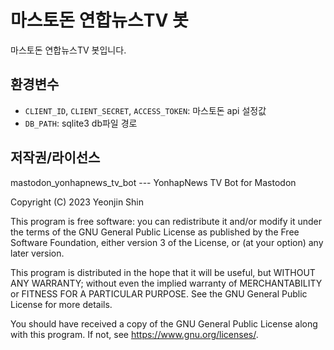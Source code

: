 # 마스토돈 연합뉴스TV 봇
마스토돈 연합뉴스TV 봇입니다.

## 환경변수
- `CLIENT_ID`, `CLIENT_SECRET`, `ACCESS_TOKEN`: 마스토돈 api 설정값
- `DB_PATH`: sqlite3 db파일 경로

## 저작권/라이선스
mastodon_yonhapnews_tv_bot --- YonhapNews TV Bot for Mastodon

Copyright (C) 2023 Yeonjin Shin

This program is free software: you can redistribute it and/or modify
it under the terms of the GNU General Public License as published by
the Free Software Foundation, either version 3 of the License, or
(at your option) any later version.

This program is distributed in the hope that it will be useful,
but WITHOUT ANY WARRANTY; without even the implied warranty of
MERCHANTABILITY or FITNESS FOR A PARTICULAR PURPOSE.  See the
GNU General Public License for more details.

You should have received a copy of the GNU General Public License
along with this program.  If not, see <https://www.gnu.org/licenses/>.